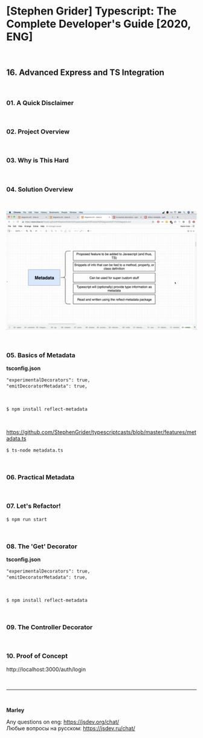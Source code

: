 # [Stephen Grider] Typescript: The Complete Developer's Guide [2020, ENG]

<br/>

## 16. Advanced Express and TS Integration

<br/>

### 01. A Quick Disclaimer

<br/>

### 02. Project Overview

<br/>

### 03. Why is This Hard

<br/>

### 04. Solution Overview

<br/>

![Application](/img/pic-07-01.png?raw=true)

<br/>

### 05. Basics of Metadata

**tsconfig.json**

```
"experimentalDecorators": true,
"emitDecoratorMetadata": true,
```

<br/>

    $ npm install reflect-metadata

<br/>

https://github.com/StephenGrider/typescriptcasts/blob/master/features/metadata.ts

    $ ts-node metadata.ts

<br/>

### 06. Practical Metadata

<br/>

### 07. Let's Refactor!

    $ npm run start

<br/>

### 08. The 'Get' Decorator

**tsconfig.json**

```
"experimentalDecorators": true,
"emitDecoratorMetadata": true,
```

<br/>

    $ npm install reflect-metadata

<br/>

### 09. The Controller Decorator

<br/>

### 10. Proof of Concept

http://localhost:3000/auth/login

<br/>

---

<br/>

**Marley**

Any questions on eng: https://jsdev.org/chat/  
Любые вопросы на русском: https://jsdev.ru/chat/
